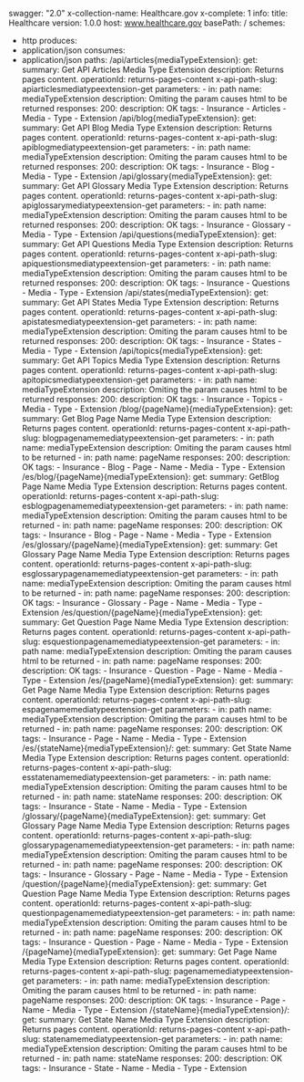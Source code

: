 swagger: "2.0"
x-collection-name: Healthcare.gov
x-complete: 1
info:
  title: Healthcare
  version: 1.0.0
host: www.healthcare.gov
basePath: /
schemes:
- http
produces:
- application/json
consumes:
- application/json
paths:
  /api/articles{mediaTypeExtension}:
    get:
      summary: Get API Articles Media Type Extension
      description: Returns pages content.
      operationId: returns-pages-content
      x-api-path-slug: apiarticlesmediatypeextension-get
      parameters:
      - in: path
        name: mediaTypeExtension
        description: Omiting the param causes html to be returned
      responses:
        200:
          description: OK
      tags:
      - Insurance
      - Articles
      - Media
      - Type
      - Extension
  /api/blog{mediaTypeExtension}:
    get:
      summary: Get API Blog Media Type Extension
      description: Returns pages content.
      operationId: returns-pages-content
      x-api-path-slug: apiblogmediatypeextension-get
      parameters:
      - in: path
        name: mediaTypeExtension
        description: Omiting the param causes html to be returned
      responses:
        200:
          description: OK
      tags:
      - Insurance
      - Blog
      - Media
      - Type
      - Extension
  /api/glossary{mediaTypeExtension}:
    get:
      summary: Get API Glossary Media Type Extension
      description: Returns pages content.
      operationId: returns-pages-content
      x-api-path-slug: apiglossarymediatypeextension-get
      parameters:
      - in: path
        name: mediaTypeExtension
        description: Omiting the param causes html to be returned
      responses:
        200:
          description: OK
      tags:
      - Insurance
      - Glossary
      - Media
      - Type
      - Extension
  /api/questions{mediaTypeExtension}:
    get:
      summary: Get API Questions Media Type Extension
      description: Returns pages content.
      operationId: returns-pages-content
      x-api-path-slug: apiquestionsmediatypeextension-get
      parameters:
      - in: path
        name: mediaTypeExtension
        description: Omiting the param causes html to be returned
      responses:
        200:
          description: OK
      tags:
      - Insurance
      - Questions
      - Media
      - Type
      - Extension
  /api/states{mediaTypeExtension}:
    get:
      summary: Get API States Media Type Extension
      description: Returns pages content.
      operationId: returns-pages-content
      x-api-path-slug: apistatesmediatypeextension-get
      parameters:
      - in: path
        name: mediaTypeExtension
        description: Omiting the param causes html to be returned
      responses:
        200:
          description: OK
      tags:
      - Insurance
      - States
      - Media
      - Type
      - Extension
  /api/topics{mediaTypeExtension}:
    get:
      summary: Get API Topics Media Type Extension
      description: Returns pages content.
      operationId: returns-pages-content
      x-api-path-slug: apitopicsmediatypeextension-get
      parameters:
      - in: path
        name: mediaTypeExtension
        description: Omiting the param causes html to be returned
      responses:
        200:
          description: OK
      tags:
      - Insurance
      - Topics
      - Media
      - Type
      - Extension
  /blog/{pageName}{mediaTypeExtension}:
    get:
      summary: Get Blog Page Name Media Type Extension
      description: Returns pages content.
      operationId: returns-pages-content
      x-api-path-slug: blogpagenamemediatypeextension-get
      parameters:
      - in: path
        name: mediaTypeExtension
        description: Omiting the param causes html to be returned
      - in: path
        name: pageName
      responses:
        200:
          description: OK
      tags:
      - Insurance
      - Blog
      - Page
      - Name
      - Media
      - Type
      - Extension
  /es/blog/{pageName}{mediaTypeExtension}:
    get:
      summary: GetBlog Page Name Media Type Extension
      description: Returns pages content.
      operationId: returns-pages-content
      x-api-path-slug: esblogpagenamemediatypeextension-get
      parameters:
      - in: path
        name: mediaTypeExtension
        description: Omiting the param causes html to be returned
      - in: path
        name: pageName
      responses:
        200:
          description: OK
      tags:
      - Insurance
      - Blog
      - Page
      - Name
      - Media
      - Type
      - Extension
  /es/glossary/{pageName}{mediaTypeExtension}:
    get:
      summary: Get Glossary Page Name Media Type Extension
      description: Returns pages content.
      operationId: returns-pages-content
      x-api-path-slug: esglossarypagenamemediatypeextension-get
      parameters:
      - in: path
        name: mediaTypeExtension
        description: Omiting the param causes html to be returned
      - in: path
        name: pageName
      responses:
        200:
          description: OK
      tags:
      - Insurance
      - Glossary
      - Page
      - Name
      - Media
      - Type
      - Extension
  /es/question/{pageName}{mediaTypeExtension}:
    get:
      summary: Get Question Page Name Media Type Extension
      description: Returns pages content.
      operationId: returns-pages-content
      x-api-path-slug: esquestionpagenamemediatypeextension-get
      parameters:
      - in: path
        name: mediaTypeExtension
        description: Omiting the param causes html to be returned
      - in: path
        name: pageName
      responses:
        200:
          description: OK
      tags:
      - Insurance
      - Question
      - Page
      - Name
      - Media
      - Type
      - Extension
  /es/{pageName}{mediaTypeExtension}:
    get:
      summary: Get Page Name Media Type Extension
      description: Returns pages content.
      operationId: returns-pages-content
      x-api-path-slug: espagenamemediatypeextension-get
      parameters:
      - in: path
        name: mediaTypeExtension
        description: Omiting the param causes html to be returned
      - in: path
        name: pageName
      responses:
        200:
          description: OK
      tags:
      - Insurance
      - Page
      - Name
      - Media
      - Type
      - Extension
  /es/{stateName}{mediaTypeExtension}/:
    get:
      summary: Get State Name Media Type Extension
      description: Returns pages content.
      operationId: returns-pages-content
      x-api-path-slug: esstatenamemediatypeextension-get
      parameters:
      - in: path
        name: mediaTypeExtension
        description: Omiting the param causes html to be returned
      - in: path
        name: stateName
      responses:
        200:
          description: OK
      tags:
      - Insurance
      - State
      - Name
      - Media
      - Type
      - Extension
  /glossary/{pageName}{mediaTypeExtension}:
    get:
      summary: Get Glossary Page Name Media Type Extension
      description: Returns pages content.
      operationId: returns-pages-content
      x-api-path-slug: glossarypagenamemediatypeextension-get
      parameters:
      - in: path
        name: mediaTypeExtension
        description: Omiting the param causes html to be returned
      - in: path
        name: pageName
      responses:
        200:
          description: OK
      tags:
      - Insurance
      - Glossary
      - Page
      - Name
      - Media
      - Type
      - Extension
  /question/{pageName}{mediaTypeExtension}:
    get:
      summary: Get Question Page Name Media Type Extension
      description: Returns pages content.
      operationId: returns-pages-content
      x-api-path-slug: questionpagenamemediatypeextension-get
      parameters:
      - in: path
        name: mediaTypeExtension
        description: Omiting the param causes html to be returned
      - in: path
        name: pageName
      responses:
        200:
          description: OK
      tags:
      - Insurance
      - Question
      - Page
      - Name
      - Media
      - Type
      - Extension
  /{pageName}{mediaTypeExtension}:
    get:
      summary: Get Page Name Media Type Extension
      description: Returns pages content.
      operationId: returns-pages-content
      x-api-path-slug: pagenamemediatypeextension-get
      parameters:
      - in: path
        name: mediaTypeExtension
        description: Omiting the param causes html to be returned
      - in: path
        name: pageName
      responses:
        200:
          description: OK
      tags:
      - Insurance
      - Page
      - Name
      - Media
      - Type
      - Extension
  /{stateName}{mediaTypeExtension}/:
    get:
      summary: Get State Name Media Type Extension
      description: Returns pages content.
      operationId: returns-pages-content
      x-api-path-slug: statenamemediatypeextension-get
      parameters:
      - in: path
        name: mediaTypeExtension
        description: Omiting the param causes html to be returned
      - in: path
        name: stateName
      responses:
        200:
          description: OK
      tags:
      - Insurance
      - State
      - Name
      - Media
      - Type
      - Extension
